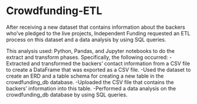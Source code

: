 # Crowdfunding-ETL

After receiving a new dataset that contains information about the backers who’ve pledged to the live projects, Independent Funding requested an ETL process on this dataset and a data analysis by using SQL queries.

This analysis used: Python, Pandas, and Jupyter notebooks to do the extract and transform phases. Specifically, the following occurred: 
-Extracted and transformed the backers’ contact information from a CSV file to create a DataFrame that was exported as a CSV file. 
-Used the dataset to create an ERD and a table schema for creating a new table in the crowdfunding_db database. 
-Uploaded the CSV file that contains the backers’ information into this table. 
-Performed a data analysis on the crowdfunding_db database by using SQL queries.